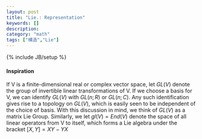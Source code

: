 ```yaml
---
layout: post
title: "Lie.: Representation"
keywords: []
description: 
category: "math"
tags: ["構造","Lie"]
---
```

{% include JB/setup %}

#### Inspiration
If V is a finite-dimensional real or complex vector space, let $GL(V)$ denote
the group of invertible linear transformations of V. If we choose a basis for V,
we can identify $GL(V)$ with $GL(n;R)$ or $GL(n;C)$. Any such identification
gives rise to a topology on $GL(V)$, which is easily seen to be independent of
the choice of basis. With this discussion in mind, we think of $GL(V)$ as a
matrix Lie Group. Similarly, we let $gl(V)=End(V)$ denote the space of all
linear operators from V to itself, which forms a Lie algebra under the bracket
$[X,Y]=XY-YX$

